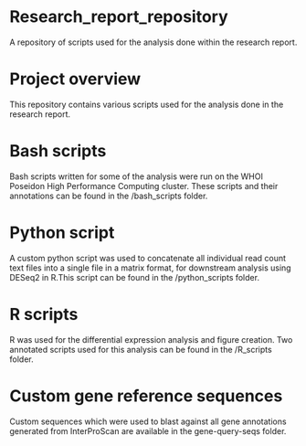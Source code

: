 # Research_report_repository
A repository of scripts used for the analysis done within the research report.

# Project overview
This repository contains various scripts used for the analysis done in the research report.

# Bash scripts
Bash scripts written for some of the analysis were run on the WHOI Poseidon High Performance Computing cluster. These scripts and their annotations can be found in the /bash_scripts folder.

# Python script
A custom python script was used to concatenate all individual read count text files into a single file in a matrix format, for downstream analysis using DESeq2 in R.This script can be found in the /python_scripts folder.

# R scripts
R was used for the differential expression analysis and figure creation. Two annotated scripts used for this analysis can be found in the /R_scripts folder.

# Custom gene reference sequences
Custom sequences which were used to blast against all gene annotations generated from InterProScan are available in the gene-query-seqs folder.
